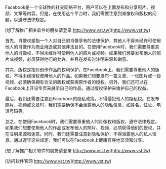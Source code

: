 Facebook是一个全球性的社交网络平台，用户可以在上面发布和分享照片、视频、文章等内容。但是，在使用这个平台时，我们需要注意到肖像权和版权的问题，以遵守法律规定。

[想了解推广相关软件的朋友请登录 http://www.vst.tw](http://www.vst.tw)

首先，肖像权是指一个人对自己的肖像享有的法律保护，其他人不得未经许可使用他人的肖像作为商业用途或其他非法目的。在使用Facebook时，我们需要尊重其他人的肖像权，不得未经许可使用他人的照片或视频。如果我们想要发布他人的照片或视频，必须获得他们的允许，并且在发布时注明来源和谢意。

其次，版权是指对创作作品的权利保护。在Facebook上，我们需要尊重他人的版权，不得未经授权使用他人的作品。如果我们想要发布一篇文章、一张图片或一段视频，必须确保拥有合法的版权或获得原作者的授权。另外，我们还可以在Facebook上开设专页来展示自己的作品，通过版权保护来维护自己的权益。

最后，我们还需要注意到Facebook的隐私政策，不得侵犯他人的隐私权。在发布照片、视频或文章时，我们需要确保不会泄露他人的隐私信息，如姓名、住址、电话号码等。

总之，在使用Facebook时，我们需要尊重他人的肖像权和版权，遵守法律规定。如果我们想要使用他人的作品或发布他人的照片、视频，必须获得他们的授权，并在注明来源和谢意。同时，我们还需要注意到隐私保护，不得泄露他人的私人信息。通过遵守这些规定，我们可以在Facebook上健康有序地交流和分享。

[想了解推广相关软件的朋友请登录 http://www.vst.tw](http://www.vst.tw)


[访问软件官网 http://www.vst.tw](http://www.vst.tw)

